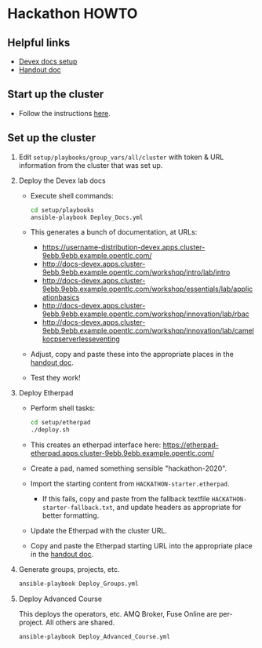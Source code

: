 # Hackathon HOWTO

## Helpful links

* [Devex docs setup](https://docs.google.com/document/d/1cP0Bby1we9sI7NDMJHgwqLVoz-IRmmrmF_2VwfyPUVM/)
* [Handout doc](https://docs.google.com/document/d/1I1EmMvgd-EDkF47owUWf0AcixVBie5En9ynYKvE8STo/edit)

## Start up the cluster

* Follow the instructions [here](https://docs.google.com/document/d/1mnHIHaoP6-yeNITU_4QdkISfMhiuXpxdxKFgQuNaG9E/).

## Set up the cluster

1. Edit `setup/playbooks/group_vars/all/cluster` with token & URL information from the cluster that was set up.

1. Deploy the Devex lab docs

    * Execute shell commands:

        ```sh
        cd setup/playbooks
        ansible-playbook Deploy_Docs.yml
        ```

    * This generates a bunch of documentation, at URLs:

        * https://username-distribution-devex.apps.cluster-9ebb.9ebb.example.opentlc.com/
        * http://docs-devex.apps.cluster-9ebb.9ebb.example.opentlc.com/workshop/intro/lab/intro
        * http://docs-devex.apps.cluster-9ebb.9ebb.example.opentlc.com/workshop/essentials/lab/applicationbasics
        * http://docs-devex.apps.cluster-9ebb.9ebb.example.opentlc.com/workshop/innovation/lab/rbac
        * http://docs-devex.apps.cluster-9ebb.9ebb.example.opentlc.com/workshop/innovation/lab/camelkocpserverlesseventing
    
    * Adjust, copy and paste these into the appropriate places in the [handout doc](#helpful-links).

    * Test they work!

1. Deploy Etherpad
    
    * Perform shell tasks:
    
        ```sh
        cd setup/etherpad
        ./deploy.sh
        ```

    * This creates an etherpad interface here: https://etherpad-etherpad.apps.cluster-9ebb.9ebb.example.opentlc.com/

    * Create a pad, named something sensible "hackathon-2020".

    * Import the starting content from `HACKATHON-starter.etherpad`.
        
        * If this fails, copy and paste from the fallback textfile `HACKATHON-starter-fallback.txt`, and update headers as appropriate for better formatting.

    * Update the Etherpad with the cluster URL.

    * Copy and paste the Etherpad starting URL into the appropriate place in the [handout doc](#helpful-links).

1. Generate groups, projects, etc.

    ```sh
    ansible-playbook Deploy_Groups.yml
    ```

1. Deploy Advanced Course 

    This deploys the operators, etc.  AMQ Broker, Fuse Online are per-project.  All others are shared.

    ```sh
    ansible-playbook Deploy_Advanced_Course.yml
    ```

